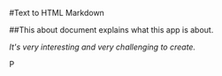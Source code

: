 #Text to HTML Markdown 
 
##This about document explains what this app is about. 
 
*It's very interesting and very challenging to create.*
 
<p>P</p>